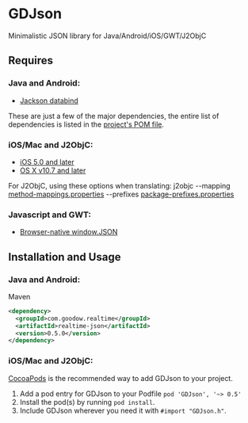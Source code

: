 GDJson
======

Minimalistic JSON library for Java/Android/iOS/GWT/J2ObjC


## Requires

### Java and Android:

* [Jackson databind](https://github.com/FasterXML/jackson-databind)

These are just a few of the major dependencies, the entire list of dependencies
is listed in the [project's POM file](https://github.com/goodow/realtime-json/blob/master/pom.xml).

### iOS/Mac and J2ObjC:

* [iOS 5.0 and later](https://developer.apple.com/library/ios/documentation/Foundation/Reference/NSJSONSerialization_Class/Reference/Reference.html)
* [OS X v10.7 and later](https://developer.apple.com/library/mac/documentation/Foundation/Reference/NSJSONSerialization_Class/Reference/Reference.html)

For J2ObjC, using these options when translating:
j2objc --mapping [method-mappings.properties](https://github.com/goodow/realtime/blob/master/resources/j2objc/method-mappings.properties)
 --prefixes [package-prefixes.properties](https://github.com/goodow/realtime/blob/master/resources/j2objc/package-prefixes.properties)

### Javascript and GWT:

* [Browser-native window.JSON](http://caniuse.com/json)


## Installation and Usage

### Java and Android:
Maven

```xml
<dependency>
  <groupId>com.goodow.realtime</groupId>
  <artifactId>realtime-json</artifactId>
  <version>0.5.0</version>
</dependency>
```

### iOS/Mac and J2ObjC:

[CocoaPods](http://cocoapods.org) is the recommended way to add GDJson to your project.

1. Add a pod entry for GDJson to your Podfile `pod 'GDJson', '~> 0.5'`
2. Install the pod(s) by running `pod install`.
3. Include GDJson wherever you need it with `#import "GDJson.h"`.
